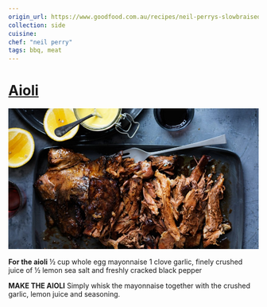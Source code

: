 ```yaml
---
origin_url: https://www.goodfood.com.au/recipes/neil-perrys-slowbraised-lamb-shoulder-with-aioli-20190416-h1djgx
collection: side
cuisine:
chef: "neil perry"
tags: bbq, meat
---
```

# [Aioli](https://www.goodfood.com.au/recipes/neil-perrys-slowbraised-lamb-shoulder-with-aioli-20190416-h1djgx)
![Aioli](assets/1555390777288.jpg)

**For the aioli**
½ cup whole egg mayonnaise
1 clove garlic, finely crushed
juice of ½ lemon
sea salt and freshly cracked black pepper

**MAKE THE AIOLI** 
Simply whisk the mayonnaise together with the crushed garlic, lemon juice and seasoning.